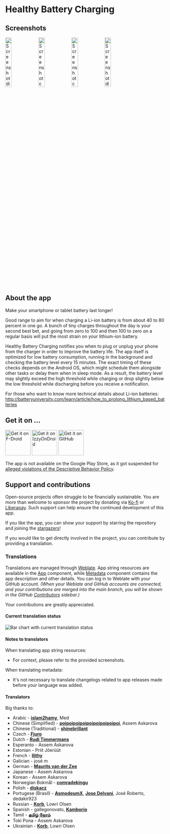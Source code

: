 # Healthy Battery Charging

## Screenshots

<p float="center">
  <img src="https://github.com/vbresan/HealthyBatteryCharging/blob/master/metadata/en-US/images/phoneScreenshots/1.png" width="20%" alt="Screenshot discharging" title="Screenshot discharging" />
  <img src="https://github.com/vbresan/HealthyBatteryCharging/blob/master/metadata/en-US/images/phoneScreenshots/2.png" width="20%" alt="Screenshot charging" title="Screenshot charging" />
  <img src="https://github.com/vbresan/HealthyBatteryCharging/blob/master/metadata/en-US/images/phoneScreenshots/4.png" width="20%" alt="Screenshot connect the charger notification" title="Screenshot connect the charger notification" />
  <img src="https://github.com/vbresan/HealthyBatteryCharging/blob/master/metadata/en-US/images/phoneScreenshots/3.png" width="20%" alt="Screenshot disconnect the charger notification" title="Screenshot disconnect the charger notification" />
</p>

## About the app

Make your smartphone or tablet battery last longer!

Good range to aim for when charging a Li-ion battery is from about 40 to 80 percent in one go. A bunch of tiny charges throughout the day is your second best bet, and going from zero to 100 and then 100 to zero on a regular basis will put the most strain on your lithium-ion battery.

Healthy Battery Charging notifies you when to plug or unplug your phone from the charger in order to improve the battery life. The app itself is optimized for low battery consumption, running in the background and checking the battery level every 15 minutes. The exact timing of these checks depends on the Android OS, which might schedule them alongside other tasks or delay them when in sleep mode. As a result, the battery level may slightly exceed the high threshold while charging or drop slightly below the low threshold while discharging before you receive a notification.

For those who want to know more technical details about Li-ion batteries:  
http://batteryuniversity.com/learn/article/how_to_prolong_lithium_based_batteries

## Get it on ...

[<img src="https://fdroid.gitlab.io/artwork/badge/get-it-on.png" alt="Get it on F-Droid" height="80">](https://f-droid.org/packages/biz.binarysolutions.healthybatterycharging/)
[<img src="https://gitlab.com/IzzyOnDroid/repo/-/raw/master/assets/IzzyOnDroid.png" alt="Get it on IzzyOnDroid" height="80">](https://apt.izzysoft.de/fdroid/index/apk/biz.binarysolutions.healthybatterycharging)
[<img src="https://raw.githubusercontent.com/andOTP/andOTP/master/assets/badges/get-it-on-github.png" alt="Get it on GitHub" height="80">](https://github.com/vbresan/HealthyBatteryCharging/releases/latest)

The app is not available on the Google Play Store, as it got suspended for [alleged violations of the Descriptive Behavior Policy](https://viktorbresan.blogspot.com/2024/08/why-am-i-so-afraid-to-update-my-google.html).

## Support and contributions

Open-source projects often struggle to be financially sustainable. You are more than welcome to sponsor the project by donating via [Ko-fi](https://ko-fi.com/vbresan) or [Liberapay](https://liberapay.com/vbresan). Such support can help ensure the continued development of this app.

If you like the app, you can show your support by starring the repository and joining the [stargazers](https://github.com/vbresan/HealthyBatteryCharging/stargazers)!

If you would like to get directly involved in the project, you can contribute by providing a translation.

### Translations

Translations are managed through [Weblate](https://weblate.org). App string resources are available in the [App](https://hosted.weblate.org/projects/healthy-battery-charging/app/) component, while [Metadata](https://hosted.weblate.org/projects/healthy-battery-charging/metadata/) component contains the app description and other details. You can log in to Weblate with your GitHub account. *(When your Weblate and GitHub accounts are connected, and your contributions are merged into the main branch, you will be shown in the GitHub [Contributors](https://github.com/vbresan/HealthyBatteryCharging/graphs/contributors) sidebar.)*

Your contributions are greatly appreciated.

#### Current translation status

![Bar chart with current translation status](https://camo.githubusercontent.com/d72883b914ec90080faeec601bf3c7f0fd1cc1c82d34539228339b7cffc961ae/68747470733a2f2f686f737465642e7765626c6174652e6f72672f7769646765742f6865616c7468792d626174746572792d6368617267696e672f6170702f686f72697a6f6e74616c2d6175746f2e737667 "Current translation status")

#### Notes to translators

When translating app string resources:
* For context, please refer to the provided screenshots.

When translating metadata:
* It's not necessary to translate changelogs related to app releases made before your language was added.

#### Translators

Big thanks to:
* Arabic - **[islam2hamy](https://github.com/islam2hamy)**, Med
* Chinese (Simplified) - **[poipoipoipoipoipoipoipoipoi](https://github.com/poipoipoipoipoipoipoipoipoi)**, Assem Askarova
* Chinese (Traditional) - **[shinebrillant](https://github.com/shinebrillant)**
* Czech - **[Fjuro](https://github.com/fjuro)**
* Dutch - **[Rudi Timmermans](https://github.com/ruditimmermans)**
* Esperanto - Assem Askarova
* Estonian - Priit Jõerüüt
* French - **[Ilithy](https://github.com/Ilithy)**
* Galician - josé m
* German - **[Maurits van der Zee](https://github.com/MauritsvanderZee)**
* Japanese - Assem Askarova
* Korean - Assem Askarova
* Norwegian Bokmål - **[comradekingu](https://github.com/comradekingu)**
* Polish - **[diskacz](https://github.com/diskacz)**
* Portugese (Brasil) - **[AsmodeumX](https://github.com/AsmodeumX)**, **[Jose Delvani](https://github.com/jsdelvani)**, José Roberto, dedakir923
* Russian - **[Korb](https://github.com/Korb)**, Lowri Olsen
* Spanish - gallegonovato, **[Kamborio](https://github.com/Kamborio)**
* Tamil - **[தமிழ் நேரம்](https://github.com/TamilNeram)**
* Toki Pona - Assem Askarova
* Ukrainian - **[Korb](https://github.com/Korb)**, Lowri Olsen
